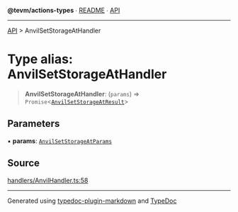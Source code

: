**@tevm/actions-types** ∙ [README](../README.md) ∙ [API](../API.md)

***

[API](../API.md) > AnvilSetStorageAtHandler

# Type alias: AnvilSetStorageAtHandler

> **AnvilSetStorageAtHandler**: (`params`) => `Promise`\<[`AnvilSetStorageAtResult`](AnvilSetStorageAtResult.md)\>

## Parameters

▪ **params**: [`AnvilSetStorageAtParams`](AnvilSetStorageAtParams.md)

## Source

[handlers/AnvilHandler.ts:58](https://github.com/evmts/tevm-monorepo/blob/main/packages/actions-types/src/handlers/AnvilHandler.ts#L58)

***
Generated using [typedoc-plugin-markdown](https://www.npmjs.com/package/typedoc-plugin-markdown) and [TypeDoc](https://typedoc.org/)
